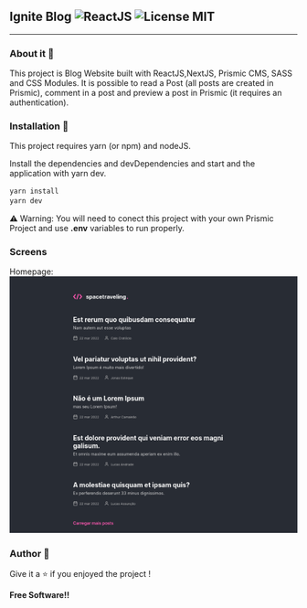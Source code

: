 ## Ignite Blog ![ReactJS](https://img.shields.io/badge/ReactJS-gray?style=flat&logo=react) ![License MIT](https://img.shields.io/badge/license-MIT-green?style=flat)

---
### About it :bookmark_tabs:

This project is Blog Website built with ReactJS,NextJS, Prismic CMS, SASS and CSS Modules. It is possible to read a Post (all posts are created in Prismic), comment in a post and preview a post in Prismic (it requires an authentication). 

### Installation :floppy_disk:

This project requires yarn (or npm) and nodeJS.

Install the dependencies and devDependencies and start and the application with yarn dev.

```sh
yarn install
yarn dev
```

⚠️ Warning: You will need to conect this project with your own Prismic Project and use <strong>.env</strong> variables to run properly.

### Screens
Homepage: 
![Homepage Screenshot](public/README-Images/homepage.png)

### Author :rocket:

Give it a :star: if you enjoyed the project !

**Free Software!!**
